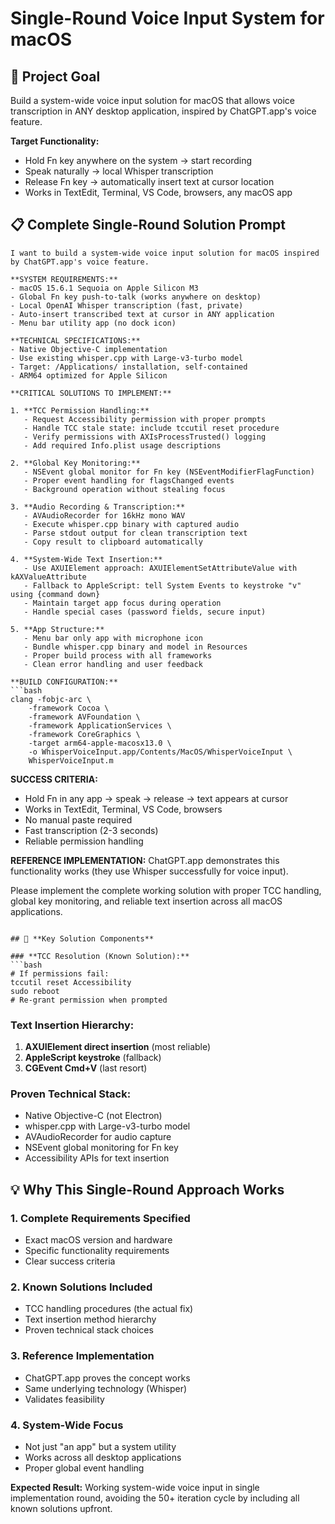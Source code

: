 # Single-Round Voice Input System for macOS

## 🎯 **Project Goal**
Build a system-wide voice input solution for macOS that allows voice transcription in ANY desktop application, inspired by ChatGPT.app's voice feature.

**Target Functionality:**
- Hold Fn key anywhere on the system → start recording
- Speak naturally → local Whisper transcription  
- Release Fn key → automatically insert text at cursor location
- Works in TextEdit, Terminal, VS Code, browsers, any macOS app

## 📋 **Complete Single-Round Solution Prompt**

```
I want to build a system-wide voice input solution for macOS inspired by ChatGPT.app's voice feature.

**SYSTEM REQUIREMENTS:**
- macOS 15.6.1 Sequoia on Apple Silicon M3
- Global Fn key push-to-talk (works anywhere on desktop)
- Local OpenAI Whisper transcription (fast, private)
- Auto-insert transcribed text at cursor in ANY application
- Menu bar utility app (no dock icon)

**TECHNICAL SPECIFICATIONS:**
- Native Objective-C implementation
- Use existing whisper.cpp with Large-v3-turbo model
- Target: /Applications/ installation, self-contained
- ARM64 optimized for Apple Silicon

**CRITICAL SOLUTIONS TO IMPLEMENT:**

1. **TCC Permission Handling:**
   - Request Accessibility permission with proper prompts
   - Handle TCC stale state: include tccutil reset procedure
   - Verify permissions with AXIsProcessTrusted() logging
   - Add required Info.plist usage descriptions

2. **Global Key Monitoring:**
   - NSEvent global monitor for Fn key (NSEventModifierFlagFunction)
   - Proper event handling for flagsChanged events
   - Background operation without stealing focus

3. **Audio Recording & Transcription:**
   - AVAudioRecorder for 16kHz mono WAV
   - Execute whisper.cpp binary with captured audio
   - Parse stdout output for clean transcription text
   - Copy result to clipboard automatically

4. **System-Wide Text Insertion:**
   - Use AXUIElement approach: AXUIElementSetAttributeValue with kAXValueAttribute
   - Fallback to AppleScript: tell System Events to keystroke "v" using {command down}
   - Maintain target app focus during operation
   - Handle special cases (password fields, secure input)

5. **App Structure:**
   - Menu bar only app with microphone icon
   - Bundle whisper.cpp binary and model in Resources
   - Proper build process with all frameworks
   - Clean error handling and user feedback

**BUILD CONFIGURATION:**
```bash
clang -fobjc-arc \
    -framework Cocoa \
    -framework AVFoundation \
    -framework ApplicationServices \
    -framework CoreGraphics \
    -target arm64-apple-macosx13.0 \
    -o WhisperVoiceInput.app/Contents/MacOS/WhisperVoiceInput \
    WhisperVoiceInput.m
```

**SUCCESS CRITERIA:**
- Hold Fn in any app → speak → release → text appears at cursor
- Works in TextEdit, Terminal, VS Code, browsers
- No manual paste required
- Fast transcription (2-3 seconds)
- Reliable permission handling

**REFERENCE IMPLEMENTATION:**
ChatGPT.app demonstrates this functionality works (they use Whisper successfully for voice input).

Please implement the complete working solution with proper TCC handling, global key monitoring, and reliable text insertion across all macOS applications.
```

## 🎯 **Key Solution Components**

### **TCC Resolution (Known Solution):**
```bash
# If permissions fail:
tccutil reset Accessibility
sudo reboot
# Re-grant permission when prompted
```

### **Text Insertion Hierarchy:**
1. **AXUIElement direct insertion** (most reliable)
2. **AppleScript keystroke** (fallback)
3. **CGEvent Cmd+V** (last resort)

### **Proven Technical Stack:**
- Native Objective-C (not Electron)
- whisper.cpp with Large-v3-turbo model
- AVAudioRecorder for audio capture
- NSEvent global monitoring for Fn key
- Accessibility APIs for text insertion

## 💡 **Why This Single-Round Approach Works**

### **1. Complete Requirements Specified**
- Exact macOS version and hardware
- Specific functionality requirements
- Clear success criteria

### **2. Known Solutions Included**
- TCC handling procedures (the actual fix)
- Text insertion method hierarchy
- Proven technical stack choices

### **3. Reference Implementation**
- ChatGPT.app proves the concept works
- Same underlying technology (Whisper)
- Validates feasibility

### **4. System-Wide Focus**
- Not just "an app" but a system utility
- Works across all desktop applications
- Proper global event handling

**Expected Result:** Working system-wide voice input in single implementation round, avoiding the 50+ iteration cycle by including all known solutions upfront.